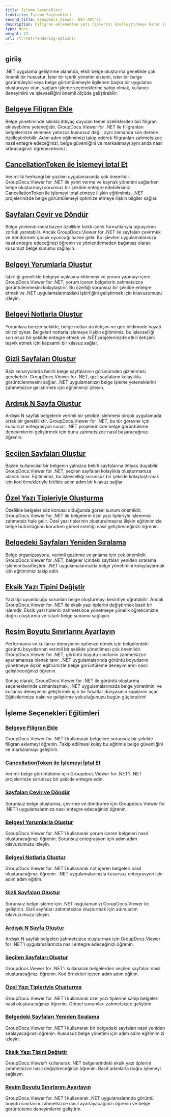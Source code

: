 ```yaml
---
title: İşleme Seçenekleri
linktitle: İşleme Seçenekleri
second_title: GroupDocs.Viewer .NET API'si
description: Filigran eklemekten yazı tiplerini özelleştirmeye kadar işleme seçeneklerine ilişkin eğitimlerle GroupDocs.Viewer for .NET'i uygulamalarınıza zahmetsizce entegre edin.
type: docs
weight: 23
url: /tr/net/rendering-options/
---
```


## giriiş

.NET uygulama geliştirme alanında, etkili belge oluşturma genellikle çok önemli bir husustur. İster bir içerik yönetim sistemi, ister bir belge görüntüleyici veya belge görüntülemeyle ilgilenen başka bir uygulama oluşturuyor olun, sağlam işleme seçeneklerine sahip olmak, kullanıcı deneyimini ve işlevselliğini önemli ölçüde geliştirebilir.

## [Belgeye Filigran Ekle](./add-watermark/)

Belge yönetiminde sıklıkla ihtiyaç duyulan temel özelliklerden biri filigran ekleyebilme yeteneğidir. GroupDocs.Viewer for .NET ile filigranları belgelerinize eklemek yalnızca kusursuz değil, aynı zamanda son derece özelleştirilebilir. Adım adım eğitimimizi takip ederek filigranları zahmetsizce nasıl entegre edeceğinizi, belge güvenliğini ve markalamayı aynı anda nasıl artıracağınızı öğreneceksiniz.

## [CancellationToken ile İşlemeyi İptal Et](./cancel-render-cancellation-token/)

Verimlilik herhangi bir yazılım uygulamasında çok önemlidir. GroupDocs.Viewer for .NET ile yanıt verme ve kaynak yönetimi sağlarken belge oluşturmayı sorunsuz bir şekilde entegre edebilirsiniz. CancellationToken ile işlemeyi iptal etmeye ilişkin eğitimimiz, .NET projelerinizde belge görüntülemeyi optimize etmeye ilişkin bilgiler sağlar.

## [Sayfaları Çevir ve Döndür](./flip-rotate-pages/)

Belge yönlendirmesi bazen özellikle farklı içerik formatlarıyla uğraşırken zorluk yaratabilir. Ancak GroupDocs.Viewer for .NET ile sayfaları çevirmek ve döndürmek çocuk oyuncağı haline gelir. Bu işlevleri uygulamalarınıza nasıl entegre edeceğinizi öğrenin ve yönlendirmeden bağımsız olarak kusursuz belge sunumu sağlayın.

## [Belgeyi Yorumlarla Oluştur](./render-document-comments/)

İşbirliği genellikle belgeye açıklama eklemeyi ve yorum yapmayı içerir. GroupDocs.Viewer for .NET, yorum içeren belgelerin zahmetsizce görüntülenmesini kolaylaştırır. Bu özelliği sorunsuz bir şekilde entegre etmek ve .NET uygulamalarınızdaki işbirliğini geliştirmek için kılavuzumuzu izleyin.

## [Belgeyi Notlarla Oluştur](./render-document-notes/)

Yorumlara benzer şekilde, belge notları da iletişim ve geri bildirimde hayati bir rol oynar. Belgeleri notlarla işlemeye ilişkin eğitimimiz, bu işlevselliği sorunsuz bir şekilde entegre etmek ve .NET projelerinizde etkili iletişimi teşvik etmek için kapsamlı bir kılavuz sağlar.

## [Gizli Sayfaları Oluştur](./render-hidden-pages/)

Bazı senaryolarda belirli belge sayfalarının görünümden gizlenmesi gerekebilir. GroupDocs.Viewer for .NET, gizli sayfaların kolaylıkla görüntülenmesini sağlar. .NET uygulamanızın belge işleme yeteneklerini zahmetsizce geliştirmek için eğitimimizi izleyin.

## [Ardışık N Sayfa Oluştur](./render-n-consecutive-pages/)

Ardışık N sayfalı belgelerin verimli bir şekilde işlenmesi birçok uygulamada ortak bir gerekliliktir. GroupDocs.Viewer for .NET, bu tür görevler için kusursuz entegrasyon sunar. .NET projelerinizde belge görüntüleme deneyimlerini geliştirmek için bunu zahmetsizce nasıl başaracağınızı öğrenin.

## [Seçilen Sayfaları Oluştur](./render-selected-pages/)

Bazen kullanıcılar bir belgenin yalnızca belirli sayfalarına ihtiyaç duyabilir. GroupDocs.Viewer for .NET, seçilen sayfaları kolaylıkla oluşturmanıza olanak tanır. Eğitimimiz, bu işlevselliği sorunsuz bir şekilde kolaylaştırmak için kod örnekleriyle birlikte adım adım bir kılavuz sağlar.

## [Özel Yazı Tipleriyle Oluşturma](./render-custom-fonts/)

Özellikle belgeler söz konusu olduğunda görsel sunum önemlidir. GroupDocs.Viewer for .NET ile belgelerin özel yazı tipleriyle işlenmesi zahmetsiz hale gelir. Özel yazı tiplerinin oluşturulmasına ilişkin eğitimimizle belge bütünlüğünü korurken görsel estetiği nasıl geliştireceğinizi öğrenin.

## [Belgedeki Sayfaları Yeniden Sıralama](./reorder-pages/)

Belge organizasyonu, verimli gezinme ve anlama için çok önemlidir. GroupDocs.Viewer for .NET, belgeler içindeki sayfaları yeniden sıralama işlemini basitleştirir. .NET uygulamalarınızda belge yönetimini kolaylaştırmak için eğitimimizi takip edin.

## [Eksik Yazı Tipini Değiştir](./replace-missing-font/)

Yazı tipi uyumluluğu sorunları belge oluşturmayı kesintiye uğratabilir. Ancak GroupDocs.Viewer for .NET ile eksik yazı tiplerini değiştirmek basit bir işlemdir. Eksik yazı tiplerini zahmetsizce yönetmeye yönelik öğreticimizle doğru oluşturma ve tutarlı belge sunumu sağlayın.

## [Resim Boyutu Sınırlarını Ayarlayın](./set-image-size-limits/)

Performansı ve kullanıcı deneyimini optimize etmek için belgelerdeki görüntü boyutlarının verimli bir şekilde yönetilmesi çok önemlidir. GroupDocs.Viewer for .NET, görüntü boyutu sınırlarını zahmetsizce ayarlamanıza olanak tanır. .NET uygulamalarında görüntü boyutlarını yönetmeye ilişkin eğiticimizle belge görüntüleme deneyimlerini nasıl geliştireceğinizi öğrenin.

Sonuç olarak, GroupDocs.Viewer for .NET ile görüntü oluşturma seçeneklerinde uzmanlaşmak, .NET uygulamalarınızda belge yönetimini ve kullanıcı deneyimini geliştirmek için bir fırsatlar dünyasının kapılarını açar. Eğiticilerimize dalın ve geliştirme yolculuğunuzu bugün güçlendirin!
## İşleme Seçenekleri Eğitimleri
### [Belgeye Filigran Ekle](./add-watermark/)
GroupDocs.Viewer for .NET'i kullanarak belgelere sorunsuz bir şekilde filigran eklemeyi öğrenin. Takip edilmesi kolay bu eğitimle belge güvenliğini ve markalamayı geliştirin.
### [CancellationToken ile İşlemeyi İptal Et](./cancel-render-cancellation-token/)
Verimli belge görüntüleme için Groupdocs.Viewer for .NET'i .NET projelerinize sorunsuz bir şekilde entegre edin.
### [Sayfaları Çevir ve Döndür](./flip-rotate-pages/)
Sorunsuz belge oluşturma, çevirme ve döndürme için Groupdocs.Viewer for .NET'i uygulamalarınıza nasıl entegre edeceğinizi öğrenin.
### [Belgeyi Yorumlarla Oluştur](./render-document-comments/)
GroupDocs.Viewer for .NET'i kullanarak yorum içeren belgeleri nasıl oluşturacağınızı öğrenin. Sorunsuz entegrasyon için adım adım kılavuzumuzu izleyin.
### [Belgeyi Notlarla Oluştur](./render-document-notes/)
GroupDocs.Viewer for .NET'i kullanarak not içeren belgeleri nasıl oluşturacağınızı öğrenin. .NET uygulamalarınızla kusursuz entegrasyon için adım adım eğitim.
### [Gizli Sayfaları Oluştur](./render-hidden-pages/)
Sorunsuz belge işleme için .NET uygulamanızı GroupDocs.Viewer ile geliştirin. Gizli sayfaları zahmetsizce oluşturmak için adım adım kılavuzumuzu izleyin.
### [Ardışık N Sayfa Oluştur](./render-n-consecutive-pages/)
Ardışık N sayfalı belgeleri zahmetsizce oluşturmak için GroupDocs.Viewer for .NET'i uygulamalarınıza nasıl entegre edeceğinizi öğrenin.
### [Seçilen Sayfaları Oluştur](./render-selected-pages/)
Groupdocs.Viewer for .NET'i kullanarak belgelerden seçilen sayfaları nasıl oluşturacağınızı öğrenin. Kod örnekleri içeren adım adım eğitim.
### [Özel Yazı Tipleriyle Oluşturma](./render-custom-fonts/)
GroupDocs.Viewer for .NET'i kullanarak özel yazı tiplerine sahip belgeleri nasıl oluşturacağınızı öğrenin. Görsel sunumları zahmetsizce geliştirin.
### [Belgedeki Sayfaları Yeniden Sıralama](./reorder-pages/)
GroupDocs.Viewer for .NET'i kullanarak bir belgedeki sayfaları nasıl yeniden sıralayacağınızı öğrenin. Kusursuz belge yönetimi için adım adım eğitimimizi izleyin.
### [Eksik Yazı Tipini Değiştir](./replace-missing-font/)
GroupDocs.Viewer'ı kullanarak .NET belgelerindeki eksik yazı tiplerini zahmetsizce nasıl değiştireceğinizi öğrenin. Basit adımlarla doğru işlemeyi sağlayın.
### [Resim Boyutu Sınırlarını Ayarlayın](./set-image-size-limits/)
GroupDocs.Viewer for .NET'i kullanarak .NET uygulamalarında görüntü boyutu sınırlarını zahmetsizce nasıl ayarlayacağınızı öğrenin ve belge görüntüleme deneyimlerini geliştirin.